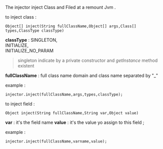 The injector inject Class and Filed at a remount Jvm  .

to inject class :

    Object[] inject(String fullClassName,Object[] args,Class[] types,ClassType classType)

**classType** :
	SINGLETON,  
INITIALIZE,  
INITIALIZE_NO_PARAM

> singleton indicate by a private constructor and *getInstance* method  existent


**fullClassName** :
full class name domain and class name separated by "_" 

example :

    injector.inject(fullClassName,args,types,classType);

to inject field :

    Object inject(String fullClassName,String var,Object value)

**var** : it's the field name
**value** : it's the value yo assign to this field ; 

example :

    injector.inject(fullClassName,varname,value);
